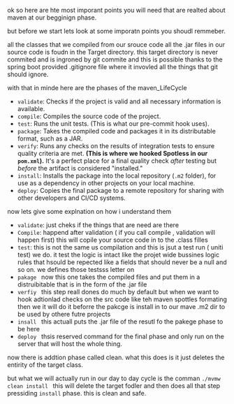 ok so here are hte most imporant points you will need that are realted about maven at our begginign phase.

but before we start lets look at some imporatn points you shoudl remmeber.

all the classes that we compiled from our srouce code all the .jar files in our source code is foudn in the Target directory. this target directory is never commited and is ingroned by git commite
and this is possible thanks to the spring boot provided .gitignore file where it invovled all the things that git should ignore.

with that in minde here are the phases of the maven_LifeCycle

*   `validate`: Checks if the project is valid and all necessary information is available.
*   `compile`: Compiles the source code of the project.
*   `test`: Runs the unit tests. (This is what our pre-commit hook uses).
*   `package`: Takes the compiled code and packages it in its distributable format, such as a JAR.
*   `verify`: Runs any checks on the results of integration tests to ensure quality criteria are met. **(This is where we hooked Spotless in our `pom.xml`).** It's a perfect place for a final quality check *after* testing but *before* the artifact is considered "installed."
*   `install`: Installs the package into the local repository (`.m2` folder), for use as a dependency in other projects on your local machine.
*   `deploy`: Copies the final package to a remote repository for sharing with other developers and CI/CD systems.

now lets give some explnation on how i understand them

* `validate`: just cheks if the things that are need are there
* `Compile`: happend after validation ( if you call compile , validation will happen first) this will copile your source code in to the .class filles
* `test`: this is not the same us compilation and this is jsut a test run ( uniti test) we do. it test the logic is intact like the projet wide bussines logic rules that hsould be repected like a fields that should never be 
a null and so on. we defines those testsss letter on 
* `pakage ` now this one takes the compiled files and put them in a distruibitable that is in the form of the .jar file
* `verfiy ` this step reall dones do much by default but when we want to hook adtionlad checks on the src code like teh maven spottles formating then we it will do it beforre the pakcge is install in to our mave .m2 dir
 to be used by othere futre projects
* `insall ` this actuall puts the .jar file of the resutl fo the pakege phase to be here
* `deploy ` thsis reserved command for the final phase and only run on the server that will host the whole thing.

now there is addtion phase called clean. what this does is it just deletes the entirity of the target class.

but what we will actually run in our day to day cycle is the comman `./mvmw clean install ` this will delete the target fodler and then does all that step pressiding `install` phase. this is clean and safe.


